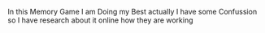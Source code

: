 In this Memory Game I am Doing my Best actually I have some Confussion so I have research about it online how they are working
